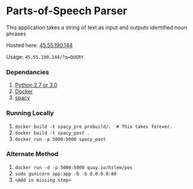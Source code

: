 # Parts-of-Speech Parser

This application takes a string of text as input and outputs identified noun phrases

Hosted here: [45.55.190.144](http://45.55.190.144)

Usage: `45.55.190.144/?q=QUERY`


### Dependancies

1. [Python 2.7 or 3.0](https://www.python.org/downloads/)
1. [Docker](http://docs.docker.com/mac/step_one/)
1. [spacy](https://honnibal.github.io/spaCy/quickstart.html#install)


### Running Locally

1. `docker build -t spacy_pre prebuild/.  # This takes forever.`
1. `docker build -t spacy_post .`
1. `docker run -p 5000:5000 spacy_post`


### Alternate Method 

1. `docker run -d -p 5000:5000 quay.io/hilem/pos`
1. `sudo gunicorn app:app -D -b 0.0.0.0:80`
1. `<Add in missing step>`
